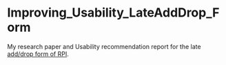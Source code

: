 # Improving_Usability_LateAddDrop_Form
My research paper and Usability recommendation report for the late [add/drop form of RPI](https://www.rpi.edu/dept/srfs/late_adddrop_form.pdf). 
